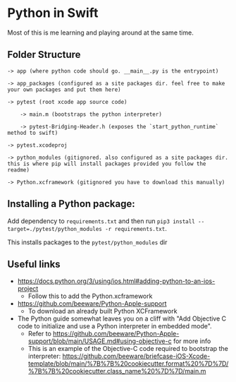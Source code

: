 # Python in Swift

Most of this is me learning and playing around at the same time.

## Folder Structure

```
-> app (where python code should go. __main__.py is the entrypoint)

-> app_packages (configured as a site packages dir. feel free to make your own packages and put them here)

-> pytest (root xcode app source code)

    -> main.m (bootstraps the python interpreter)

    -> pytest-Bridging-Header.h (exposes the `start_python_runtime` method to swift)

-> pytest.xcodeproj

-> python_modules (gitignored. also configured as a site packages dir. this is where pip will install packages provided you follow the readme)

-> Python.xcframework (gitignored you have to download this manually)
```

## Installing a Python package:

Add dependency to `requirements.txt` and then run `pip3 install --target=./pytest/python_modules -r requirements.txt`.

This installs packages to the `pytest/python_modules` dir

## Useful links

- https://docs.python.org/3/using/ios.html#adding-python-to-an-ios-project
  - Follow this to add the Python.xcframework
- https://github.com/beeware/Python-Apple-support
  - To download an already built Python XCFramework
- The Python guide somewhat leaves you on a cliff with "Add Objective C code to initialize and use a Python interpreter in embedded mode".
  - Refer to https://github.com/beeware/Python-Apple-support/blob/main/USAGE.md#using-objective-c for more info
  - This is an example of the Objective-C code required to bootstrap the interpreter: https://github.com/beeware/briefcase-iOS-Xcode-template/blob/main/%7B%7B%20cookiecutter.format%20%7D%7D/%7B%7B%20cookiecutter.class_name%20%7D%7D/main.m
